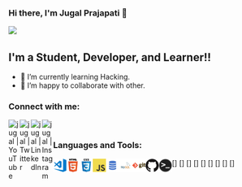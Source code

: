 ### Hi there, I'm Jugal Prajapati 👋

![](https://komarev.com/ghpvc/?username=Jugal-Prajapati-2505&label=VISITORS&color=brightgreen)

## I'm a Student, Developer, and Learner!!

- 🌱 I’m currently learning Hacking. 
- 👯 I’m happy to collaborate with other.

### Connect with me:

[<img align="left" alt="jugal | YouTube" width="22px" src="https://cdn.jsdelivr.net/npm/simple-icons@v3/icons/youtube.svg" />][youtube]
[<img align="left" alt="jugal | Twitter" width="22px" src="https://cdn.jsdelivr.net/npm/simple-icons@v3/icons/twitter.svg" />][twitter]
[<img align="left" alt="jugal | LinkedIn" width="22px" src="https://cdn.jsdelivr.net/npm/simple-icons@v3/icons/linkedin.svg" />][linkedin]
[<img align="left" alt="jugal | Instagram" width="22px" src="https://cdn.jsdelivr.net/npm/simple-icons@v3/icons/instagram.svg" />][instagram]

<br />

### Languages and Tools:

[<img align="left" alt="Visual Studio Code" width="26px" src="https://raw.githubusercontent.com/github/explore/80688e429a7d4ef2fca1e82350fe8e3517d3494d/topics/visual-studio-code/visual-studio-code.png" />]
[<img align="left" alt="HTML5" width="26px" src="https://raw.githubusercontent.com/github/explore/80688e429a7d4ef2fca1e82350fe8e3517d3494d/topics/html/html.png" />]
[<img align="left" alt="CSS3" width="26px" src="https://raw.githubusercontent.com/github/explore/80688e429a7d4ef2fca1e82350fe8e3517d3494d/topics/css/css.png" />]
[<img align="left" alt="JavaScript" width="26px" src="https://raw.githubusercontent.com/github/explore/80688e429a7d4ef2fca1e82350fe8e3517d3494d/topics/javascript/javascript.png" />]
[<img align="left" alt="SQL" width="26px" src="https://raw.githubusercontent.com/github/explore/80688e429a7d4ef2fca1e82350fe8e3517d3494d/topics/sql/sql.png" />]
[<img align="left" alt="MySQL" width="26px" src="https://raw.githubusercontent.com/github/explore/80688e429a7d4ef2fca1e82350fe8e3517d3494d/topics/mysql/mysql.png" />]
[<img align="left" alt="Git" width="26px" src="https://raw.githubusercontent.com/github/explore/80688e429a7d4ef2fca1e82350fe8e3517d3494d/topics/git/git.png" />]
[<img align="left" alt="GitHub" width="26px" src="https://raw.githubusercontent.com/github/explore/78df643247d429f6cc873026c0622819ad797942/topics/github/github.png" />]
[<img align="left" alt="Terminal" width="26px" src="https://raw.githubusercontent.com/github/explore/80688e429a7d4ef2fca1e82350fe8e3517d3494d/topics/terminal/terminal.png" />]

<br />
<br />

[twitter]: https://twitter.com/JugalPrajapati0
[youtube]: https://www.youtube.com/channel/UCBTJKMMVkUWhl5IFPgfaEgg
[instagram]: https://www.instagram.com/jugal_prajapati_2505/
[linkedin]: https://www.linkedin.com/in/jugal-prajapati-87965919a/

